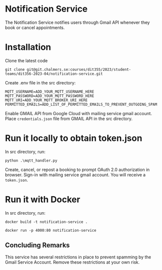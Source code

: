 # Notification Service

The Notification Service notifies users through Gmail API whenever they book or cancel appointments.

# Installation

Clone the latest code

```
git clone git@git.chalmers.se:courses/dit355/2023/student-teams/dit356-2023-04/notification-service.git
```

Create .env file in the src directory:
```
MQTT_USERNAME=ADD_YOUR_MQTT_USERNAME_HERE
MQTT_PASSWORD=ADD_YOUR_MQTT_PASSWORD_HERE
MQTT_URI=ADD_YOUR_MQTT_BROKER_URI_HERE
PERMITTED_EMAILS=ADD_LIST_OF_PERMITTED_EMAILS_TO_PREVENT_OUTGOING_SPAM
```

Enable GMAIL API from Google Cloud with mailing service gmail account.
Place `credentials.json` file from GMAIL API in the src directory.

# Run it locally to obtain token.json

In src directory, run:

```
python .\mqtt_handler.py
```
Create, cancel, or repost a booking to prompt OAuth 2.0 authorization in browser. Sign-in with mailing service gmail account. You will receive a `token.json`.

# Run it with Docker
In src directory, run:

```
docker build -t notification-service .

docker run -p 4000:80 notification-service
```

## Concluding Remarks
This service has several restrictions in place to prevent spamming by the Gmail Service Account. Remove these restrictions at your own risk.
